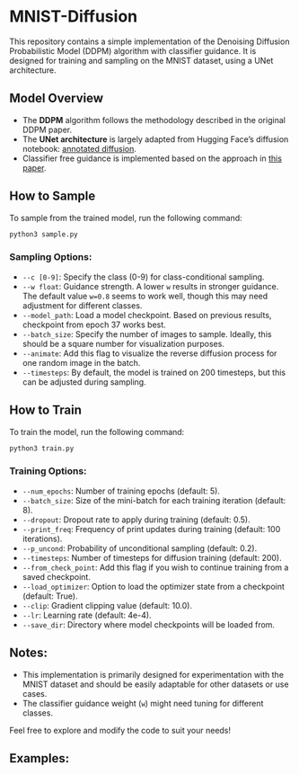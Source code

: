 # MNIST-Diffusion

This repository contains a simple implementation of the Denoising Diffusion Probabilistic Model (DDPM) algorithm with classifier guidance. It is designed for training and sampling on the MNIST dataset, using a UNet architecture.

## Model Overview

- The **DDPM** algorithm follows the methodology described in the original DDPM paper.
- The **UNet architecture** is largely adapted from Hugging Face’s diffusion notebook: [annotated diffusion](https://colab.research.google.com/github/huggingface/notebooks/blob/main/examples/annotated_diffusion.ipynb).
- Classifier free guidance is implemented based on the approach in [this paper](https://arxiv.org/pdf/2207.12598).

## How to Sample

To sample from the trained model, run the following command:
```bash
python3 sample.py
```

### Sampling Options:
- `--c [0-9]`: Specify the class (0-9) for class-conditional sampling.
- `--w float`: Guidance strength. A lower `w` results in stronger guidance. The default value `w=0.8` seems to work well, though this may need adjustment for different classes.
- `--model_path`: Load a model checkpoint. Based on previous results, checkpoint from epoch 37 works best.
- `--batch_size`: Specify the number of images to sample. Ideally, this should be a square number for visualization purposes.
- `--animate`: Add this flag to visualize the reverse diffusion process for one random image in the batch.
- `--timesteps`: By default, the model is trained on 200 timesteps, but this can be adjusted during sampling.

## How to Train

To train the model, run the following command:
```bash
python3 train.py
```

### Training Options:
- `--num_epochs`: Number of training epochs (default: 5).
- `--batch_size`: Size of the mini-batch for each training iteration (default: 8).
- `--dropout`: Dropout rate to apply during training (default: 0.5).
- `--print_freq`: Frequency of print updates during training (default: 100 iterations).
- `--p_uncond`: Probability of unconditional sampling (default: 0.2).
- `--timesteps`: Number of timesteps for diffusion training (default: 200).
- `--from_check_point`: Add this flag if you wish to continue training from a saved checkpoint.
- `--load_optimizer`: Option to load the optimizer state from a checkpoint (default: True).
- `--clip`: Gradient clipping value (default: 10.0).
- `--lr`: Learning rate (default: 4e-4).
- `--save_dir`: Directory where model checkpoints will be loaded from.

## Notes:
- This implementation is primarily designed for experimentation with the MNIST dataset and should be easily adaptable for other datasets or use cases.
- The classifier guidance weight (`w`) might need tuning for different classes.
  
Feel free to explore and modify the code to suit your needs!

## Examples:

